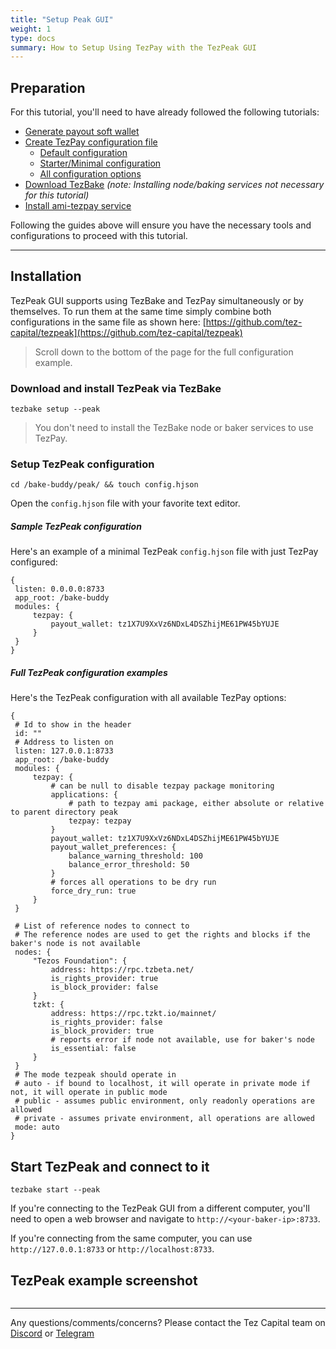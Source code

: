 ```yaml
---
title: "Setup Peak GUI"
weight: 1
type: docs
summary: How to Setup Using TezPay with the TezPeak GUI
---
```


## Preparation

For this tutorial, you'll need to have already followed the following tutorials:
* [Generate payout soft wallet](/tezpay/tutorials/how-to-setup/#preparation-step-3---payout-wallet-optional)
* [Create TezPay configuration file](https://docs.tez.capital/tezpay/tutorials/how-to-setup/#setup-step-1a-configuration-file-simple)
  + [Default configuration](https://docs.tez.capital/tezpay/configuration/examples/default/)
  + [Starter/Minimal configuration](https://docs.tez.capital/tezpay/configuration/examples/starter/)
  + [All configuration options](https://docs.tez.capital/tezpay/configuration/examples/sample/)
* [Download TezBake](/tezbake/tutorials/how-to-bake/#download-and-copy-tezbake) _(note: Installing node/baking services not necessary for this tutorial)_
* [Install ami-tezpay service](https://github.com/tez-capital/ami-tezpay)

Following the guides above will ensure you have the necessary tools and configurations to proceed with this tutorial.

---

## Installation

TezPeak GUI supports using TezBake and TezPay simultaneously or by themselves. To run them at the same time simply combine both configurations in the same file as shown here: [https://github.com/tez-capital/tezpeak](https://github.com/tez-capital/tezpeak)

> Scroll down to the bottom of the page for the full configuration example.

### Download and install TezPeak via TezBake

   ```
   tezbake setup --peak
   ```

> You don't need to install the TezBake node or baker services to use TezPay.

### Setup TezPeak configuration

   ```
   cd /bake-buddy/peak/ && touch config.hjson
   ```

Open the `config.hjson` file with your favorite text editor. 

##### Sample TezPeak configuration

Here's an example of a minimal TezPeak `config.hjson` file with just TezPay configured:

   ```
{
    listen: 0.0.0.0:8733
    app_root: /bake-buddy
    modules: {
        tezpay: {
            payout_wallet: tz1X7U9XxVz6NDxL4DSZhijME61PW45bYUJE
        }
    }
}
   ```

##### Full TezPeak configuration examples

Here's the TezPeak configuration with all available TezPay options:

   ```
{
	# Id to show in the header
    id: ""
	# Address to listen on
    listen: 127.0.0.1:8733
    app_root: /bake-buddy
    modules: {
        tezpay: {
			# can be null to disable tezpay package monitoring
            applications: {
				# path to tezpay ami package, either absolute or relative to parent directory peak
                tezpay: tezpay
            }
            payout_wallet: tz1X7U9XxVz6NDxL4DSZhijME61PW45bYUJE
            payout_wallet_preferences: {
                balance_warning_threshold: 100
                balance_error_threshold: 50
            }
			# forces all operations to be dry run
            force_dry_run: true
        }
    }
	
	# List of reference nodes to connect to
	# The reference nodes are used to get the rights and blocks if the baker's node is not available
    nodes: {
        "Tezos Foundation": {
            address: https://rpc.tzbeta.net/
            is_rights_provider: true
            is_block_provider: false
        }
        tzkt: {
            address: https://rpc.tzkt.io/mainnet/
            is_rights_provider: false
            is_block_provider: true
	        # reports error if node not available, use for baker's node
            is_essential: false
        }
    }
	# The mode tezpeak should operate in
	# auto - if bound to localhost, it will operate in private mode if not, it will operate in public mode
	# public - assumes public environment, only readonly operations are allowed
	# private - assumes private environment, all operations are allowed
    mode: auto
}
   ```

## Start TezPeak and connect to it

   ```
   tezbake start --peak
   ```

If you're connecting to the TezPeak GUI from a different computer, you'll need to open a web browser and navigate to `http://<your-baker-ip>:8733`. 

If you're connecting from the same computer, you can use `http://127.0.0.1:8733` or `http://localhost:8733`.

## TezPeak example screenshot

![<TezPeak example screenshot>](/tezbake/tutorial/tezpeakexample.png) 

---

Any questions/comments/concerns? Please contact the Tez Capital team on
[Discord](https://discord.gg/cVGMA4MaNM) or [Telegram](https://t.me/tezcapital) 